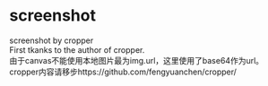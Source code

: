 # screenshot
screenshot by cropper</br>
First tkanks to the author of cropper.</br>
由于canvas不能使用本地图片最为img.url，这里使用了base64作为url。</br>
cropper内容请移步https://github.com/fengyuanchen/cropper/
